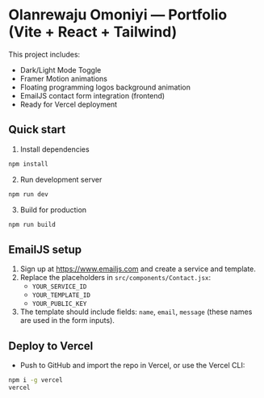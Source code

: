 # Olanrewaju Omoniyi — Portfolio (Vite + React + Tailwind)

This project includes:
- Dark/Light Mode Toggle
- Framer Motion animations
- Floating programming logos background animation
- EmailJS contact form integration (frontend)
- Ready for Vercel deployment

## Quick start

1. Install dependencies
```bash
npm install
```

2. Run development server
```bash
npm run dev
```

3. Build for production
```bash
npm run build
```

## EmailJS setup

1. Sign up at https://www.emailjs.com and create a service and template.
2. Replace the placeholders in `src/components/Contact.jsx`:
   - `YOUR_SERVICE_ID`
   - `YOUR_TEMPLATE_ID`
   - `YOUR_PUBLIC_KEY`
3. The template should include fields: `name`, `email`, `message` (these names are used in the form inputs).

## Deploy to Vercel

- Push to GitHub and import the repo in Vercel, or use the Vercel CLI:
```bash
npm i -g vercel
vercel
```
